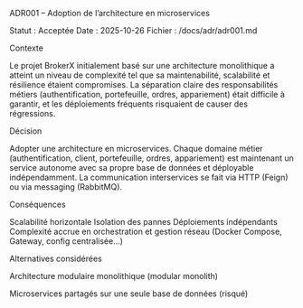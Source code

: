 ADR001 – Adoption de l’architecture en microservices

Statut : Acceptée
Date : 2025-10-26
Fichier : /docs/adr/adr001.md

Contexte

Le projet BrokerX initialement basé sur une architecture monolithique a atteint un niveau de complexité tel que sa maintenabilité, scalabilité et résilience étaient compromises. La séparation claire des responsabilités métiers (authentification, portefeuille, ordres, appariement) était difficile à garantir, et les déploiements fréquents risquaient de causer des régressions.

Décision

Adopter une architecture en microservices. Chaque domaine métier (authentification, client, portefeuille, ordres, appariement) est maintenant un service autonome avec sa propre base de données et déployable indépendamment. La communication interservices se fait via HTTP (Feign) ou via messaging (RabbitMQ).

Conséquences

Scalabilité horizontale
Isolation des pannes
Déploiements indépendants
Complexité accrue en orchestration et gestion réseau (Docker Compose, Gateway, config centralisée…)

Alternatives considérées

Architecture modulaire monolithique (modular monolith)

Microservices partagés sur une seule base de données (risqué)